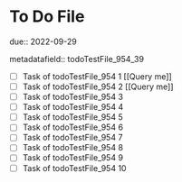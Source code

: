 # To Do File

due:: 2022-09-29

metadatafield:: todoTestFile_954_39

- [ ] Task of todoTestFile_954 1 [[Query me]]
- [ ] Task of todoTestFile_954 2 [[Query me]]
- [ ] Task of todoTestFile_954 3
- [ ] Task of todoTestFile_954 4
- [ ] Task of todoTestFile_954 5
- [ ] Task of todoTestFile_954 6
- [ ] Task of todoTestFile_954 7
- [ ] Task of todoTestFile_954 8
- [ ] Task of todoTestFile_954 9
- [ ] Task of todoTestFile_954 10